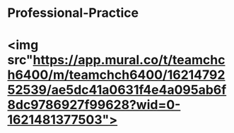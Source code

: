 # Professional-Practice

# <img src"https://app.mural.co/t/teamchch6400/m/teamchch6400/1621479252539/ae5dc41a0631f4e4a095ab6f8dc9786927f99628?wid=0-1621481377503">
